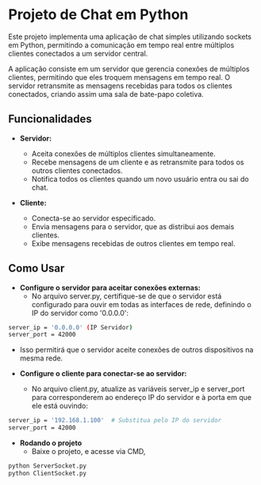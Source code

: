 # Projeto de Chat em Python

Este projeto implementa uma aplicação de chat simples utilizando sockets em Python, permitindo a comunicação em tempo real entre múltiplos clientes conectados a um servidor central.

A aplicação consiste em um servidor que gerencia conexões de múltiplos clientes, permitindo que eles troquem mensagens em tempo real. O servidor retransmite as mensagens recebidas para todos os clientes conectados, criando assim uma sala de bate-papo coletiva.

## Funcionalidades

- **Servidor:**
  - Aceita conexões de múltiplos clientes simultaneamente.
  - Recebe mensagens de um cliente e as retransmite para todos os outros clientes conectados.
  - Notifica todos os clientes quando um novo usuário entra ou sai do chat.

- **Cliente:**
  - Conecta-se ao servidor especificado.
  - Envia mensagens para o servidor, que as distribui aos demais clientes.
  - Exibe mensagens recebidas de outros clientes em tempo real.

## Como Usar
- **Configure o servidor para aceitar conexões externas:**
  - No arquivo server.py, certifique-se de que o servidor está configurado para ouvir em todas as interfaces de rede, definindo o IP do servidor como '0.0.0.0':

```bash
server_ip = '0.0.0.0' (IP Servidor)
server_port = 42000
```
- Isso permitirá que o servidor aceite conexões de outros dispositivos na mesma rede.

- **Configure o cliente para conectar-se ao servidor:**
   - No arquivo client.py, atualize as variáveis server_ip e server_port para corresponderem ao endereço IP do servidor e à porta em que ele está ouvindo:
```bash
server_ip = '192.168.1.100'  # Substitua pelo IP do servidor
server_port = 42000
```

- **Rodando o projeto**
   - Baixe o projeto, e acesse via CMD, 
```bash
python ServerSocket.py
python ClientSocket.py
```
